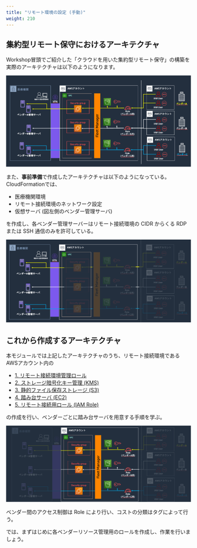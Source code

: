 ```yaml
---
title: "リモート環境の設定 (手動)"
weight: 210
---
```


## 集約型リモート保守におけるアーキテクチャ

Workshop冒頭でご紹介した「クラウドを用いた集約型リモート保守」の構築を実際のアーキテクチャは以下のようになります。

![arch-overview](/static/02_RemoteSettingHand/02_detail_arch.png)

また、**事前準備**で作成したアーキテクチャは以下のようになっている。
CloudFormationでは、

- 医療機関環境
- リモート接続環境のネットワーク設定
- 仮想サーバ (図左側のベンダー管理サーバ) 

を作成し、各ベンダー管理サーバーはリモート接続環境の CIDR からくる RDP または SSH 通信のみを許可している。

![arch-prereq](/static/02_RemoteSettingHand/02_prereq_arch.png)

## これから作成するアーキテクチャ
本モジュールでは上記したアーキテクチャのうち、リモート接続環境であるAWSアカウント内の

- [1. リモート接続環境管理ロール](./02_01_AdminSetting/index.md)
- [2. ストレージ暗号化キー管理 (KMS)](./02_02_KMS/index.md)
- [3. 静的ファイル保存ストレージ (S3)](./02_03_S3/index.md)
- [4. 踏み台サーバ (EC2)](./02_04_EC2/index.md)
- [5. リモート接続用ロール (IAM Role)](./02_05_ConnectRole/index.md)

の作成を行い、ベンダーごとに踏み台サーバを用意する手順を学ぶ。

![arch-remote](/static/02_RemoteSettingHand/02_remote_setting.png)

ベンダー間のアクセス制御は Role により行い、コストの分類はタグによって行う。

では、まずはじめに各ベンダーリソース管理用のロールを作成し、作業を行いましょう。
